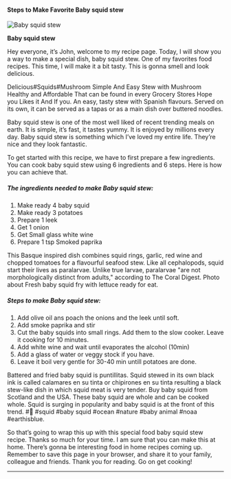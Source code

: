             

#### Steps to Make Favorite Baby squid stew

![Baby squid stew](https://img-global.cpcdn.com/recipes/7b70f20541a98703/751x532cq70/baby-squid-stew-recipe-main-photo.jpg)

**Baby squid stew**

Hey everyone, it’s John, welcome to my recipe page. Today, I will show you a way to make a special dish, baby squid stew. One of my favorites food recipes. This time, I will make it a bit tasty. This is gonna smell and look delicious.

Delicious#Squids#Mushroom Simple And Easy Stew with Mushroom Healthy and Affordable That can be found in every Grocery Stores Hope you Likes it And If you. An easy, tasty stew with Spanish flavours. Served on its own, it can be served as a tapas or as a main dish over buttered noodles.

Baby squid stew is one of the most well liked of recent trending meals on earth. It is simple, it’s fast, it tastes yummy. It is enjoyed by millions every day. Baby squid stew is something which I’ve loved my entire life. They’re nice and they look fantastic.

To get started with this recipe, we have to first prepare a few ingredients. You can cook baby squid stew using 6 ingredients and 6 steps. Here is how you can achieve that.

##### The ingredients needed to make Baby squid stew:

1.  Make ready 4 baby squid
2.  Make ready 3 potatoes
3.  Prepare 1 leek
4.  Get 1 onion
5.  Get Small glass white wine
6.  Prepare 1 tsp Smoked paprika

This Basque inspired dish combines squid rings, garlic, red wine and chopped tomatoes for a flavourful seafood stew. Like all cephalopods, squid start their lives as paralarvae. Unlike true larvae, paralarvae "are not morphologically distinct from adults," according to The Coral Digest. Photo about Fresh baby squid fry with lettuce ready for eat.

##### Steps to make Baby squid stew:

1.  Add olive oil ans poach the onions and the leek until soft.
2.  Add smoke paprika and stir
3.  Cut the baby squids into small rings. Add them to the slow cooker. Leave it cooking for 10 minutes.
4.  Add white wine and wait until evaporates the alcohol (10min)
5.  Add a glass of water or veggy stock if you have.
6.  Leave it boil very gentle for 30-40 min untill potatoes are done.

Battered and fried baby squid is puntillitas. Squid stewed in its own black ink is called calamares en su tinta or chipirones en su tinta resulting a black stew-like dish in which squid meat is very tender. Buy baby squid from Scotland and the USA. These baby squid are whole and can be cooked whole. Squid is surging in popularity and baby squid is at the front of this trend. #🦑 #squid #baby squid #ocean #nature #baby animal #noaa #earthisblue.

So that’s going to wrap this up with this special food baby squid stew recipe. Thanks so much for your time. I am sure that you can make this at home. There’s gonna be interesting food in home recipes coming up. Remember to save this page in your browser, and share it to your family, colleague and friends. Thank you for reading. Go on get cooking!

* * *